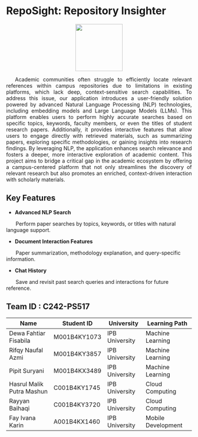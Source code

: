 # RepoSight: Repository Insighter
<p align="center">
  <img src="https://github.com/user-attachments/assets/a5a1047d-be84-4019-9cc4-6023c7d140d1"  width="128"/>
</p>

<p align="justify">
&emsp; Academic communities often struggle to efficiently locate relevant references within campus repositories due to limitations in existing platforms, which lack deep, context-sensitive search capabilities. To address this issue, our application introduces a user-friendly solution powered by advanced Natural Language Processing (NLP) technologies, including embedding models and Large Language Models (LLMs). This platform enables users to perform highly accurate searches based on specific topics, keywords, faculty members, or even the titles of student research papers. Additionally, it provides interactive features that allow users to engage directly with retrieved materials, such as summarizing papers, exploring specific methodologies, or gaining insights into research findings. By leveraging NLP, the application enhances search relevance and fosters a deeper, more interactive exploration of academic content. This project aims to bridge a critical gap in the academic ecosystem by offering a campus-centered platform that not only streamlines the discovery of relevant research but also promotes an enriched, context-driven interaction with scholarly materials. </p>

## Key Features

- <b> Advanced NLP Search </b>
<p>&emsp;&nbsp;&nbsp; Perform paper searches by topics, keywords, or titles with natural language support.</p>

- <b> Document Interaction Features </b>
<p>&emsp;&nbsp;&nbsp; Paper summarization, methodology explanation, and query-specific information.</p>

- <b> Chat History </b>
<p>&emsp;&nbsp;&nbsp; Save and revisit past search queries and interactions for future reference.</p>

## Team ID : C242-PS517
| Name | Student ID | University | Learning Path |
| --- | --- | --- | --- |
| Dewa Fahtiar Fisabila | M001B4KY1073 | IPB University | Machine Learning |
| Rifqy Naufal Azmi | M001B4KY3857 | IPB University | Machine Learning |
| Pipit Suryani | M001B4KX3489 | IPB University | Machine Learning |
| Hasrul Malik Putra Mashun | C001B4KY1745 | IPB University | Cloud Computing |
| Rayyan Baihaqi | C001B4KY3720 | IPB University | Cloud Computing |
| Fay Ivana Karin | A001B4KX1460 | IPB University | Mobile Development |
